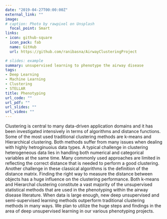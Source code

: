 ```yaml
---
date: "2019-04-27T00:00:00Z"
external_link: ""
image:
# caption: Photo by rawpixel on Unsplash
  focal_point: Smart
links:
- icon: github-square
  icon_pack: fab
  name: GitHub
  url: https://github.com/ranibasna/AirwayClusteringProject

# slides: example
summary: unsupervised learning to phenotype the airway disease
tags:
- Deep Learning
- Machine Learning
- Clustering
- STELLAR
title: Phenotyping
url_code: ""
url_pdf: ""
url_slides: ""
url_video: ""
---
```


Clustering is central to many data-driven application domains and it has been investigated
intensively in terms of algorithms and distance functions. Some of the most used traditional clustering
methods are k-means and Hierarchical clustering. Both methods suffer from many issues when dealing
with highly hetroginuoius data types. A typical challenge in clustering heterogeneous data lies in handling
both numerical and categorical variables at the same time. Many commonly used approaches are limited
in reflecting the correct distance that is needed to perform a good clustering. Another challenge in these
classical algorithms is the definition of the distance matrix. Finding the right way to measure the distance
between objects has a huge influence on the clustering performance. Both k-means and Hierarchal clustering
constitute a vast majority of the unsupervised statistical methods that are used in the phenotyping within the
airway disease literature. When data is large enough, new deep unsupervised and semi-supervised learning
methods outperform traditional clustering methods in many ways. We plan to utilize the huge steps and
findings in the area of deep unsupervised learning in our various phenotyping projects.
